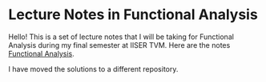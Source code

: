 # Lecture Notes in Functional Analysis

Hello! This is a set of lecture notes that I will be taking for Functional Analysis during my final semester at IISER TVM.
Here are the notes [Functional Analysis](https://raw.githubusercontent.com/ashishKujur7/lectureNotes/main/FunctionalAnalysis/main.pdf).

I have moved the solutions to a different repository.
